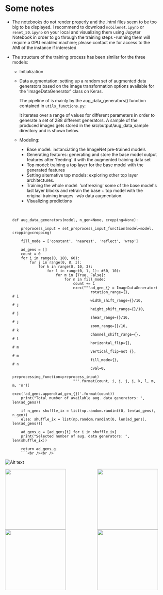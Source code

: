 # Some notes

- The notebooks do not render properly and the .html files seem to be too big to be displayed. I recommend to download ```mobilenet.ipynb``` or ```renet_50.ipynb``` on your local and visualizing them using Jupyter Notebook in order to go through the training steps -running them will require a GPU enabled machine; please contact me for access to the AMI of the instance if interested.

- The structure of the training process has been similar for the three models:

  - Initialization

  - Data augmentation: setting up a random set of augmented data generators based on the image transformation options available for the 'ImageDataGenerator' class on Keras.

    The pipeline of is mainly by the aug_data_generators() function contained in ```utils_functions.py```:

    It iterates over a range of values for different parameters in order to generate a set of 288 different generators. A sample of the produced images gets stored in the src/output/aug_data_sample directory and is shown below.
    
  - Modeling:
    - Base model: instanciating the ImageNet pre-trained models
    - Generating features: generating and store the base model output features after 'feeding' it with the augmented training data set
    - Top model: training a top layer for the base model with the generated features
    - Setting alternative top models: exploring other top layer architectures.
    - Training the whole model: 'unfreezing' some of the base model's last layer blocks and retrain the base + top model with the original training images -w/o data augmentaion.
    - Visualizing predictions<br /><br /><br />


  ```
  def aug_data_generators(model, n_gen=None, cropping=None):

      preprocess_input = set_preprocess_input_function(model=model, cropping=cropping)

      fill_mode = ['constant', 'nearest', 'reflect', 'wrap']

      ad_gens = []
      count = 0
      for i in range(0, 180, 60):
          for j in range(0, 8, 3):
              for k in range(0, 10, 3):
                  for l in range(0, 1, 1): #50, 10):
                      for m in [True, False]:
                          for n in fill_mode:
                              count += 1
                              exec("""ad_gen_{} = ImageDataGenerator(
                                      rotation_range={},              # i
                                      width_shift_range={}/10,        # j
                                      height_shift_range={}/10,       # j
                                      shear_range={}/10,              # j
                                      zoom_range={}/10,               # k
                                      channel_shift_range={},         # l
                                      horizontal_flip={},             # m
                                      vertical_flip=not {},           # m
                                      fill_mode={},                   # n
                                      cval=0,                         
                                      preprocessing_function=preprocess_input)
                              """.format(count, i, j, j, j, k, l, m, m, 'n'))
                              exec('ad_gens.append(ad_gen_{})'.format(count))
      print("Total number of available aug. data generators: ", len(ad_gens))

      if n_gen: shuffle_ix = list(np.random.randint(0, len(ad_gens), n_gen))
      else: shuffle_ix = list(np.random.randint(0, len(ad_gens), len(ad_gens)))

      ad_gens_g = [ad_gens[i] for i in shuffle_ix]
      print("Selected number of aug. data generators: ", len(shuffle_ix))

      return ad_gens_g
      ```<br /><br />

![Alt text](https://github.com/blancaag/ss_image_class/blob/building_blocks/src/output/aug_data_sample/_0_2276.png)

<img align="left" width="200" height="200" src="https://github.com/blancaag/ss_image_class/blob/building_blocks/src/output/aug_data_sample/_0_2276.png">
<img align="right" width="200" height="200" src="https://github.com/blancaag/ss_image_class/blob/building_blocks/src/output/aug_data_sample/_0_5265.png">
<img align="left" width="200" height="200" src="https://github.com/blancaag/ss_image_class/blob/building_blocks/src/output/aug_data_sample/_0_5310.png">
<img align="right" width="200" height="200" src="https://github.com/blancaag/ss_image_class/blob/building_blocks/src/output/aug_data_sample/_0_8934.png">

